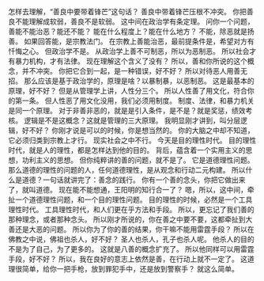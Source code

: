 怎样去理解，“善良中要带着锋芒”这句话？
善良中带着锋芒压根不冲突。
你把善良不能理解成软弱，善良不是软弱。
这中间在政治学有条定理。
问你一个问题，善能不能治恶？能还不能？
能在什么程度上？能在什么地方？
不能，除恶就是扬善。
如果回答能，是宗教法门。
在宗教上善能治恶，最前提条件是，希望对方有忏悔之心。
但政治学不是。
从政治学上善不可制恶，所以为恶制恶。
所以社会才有暴力机构，才有法律。
现在理解这个含义了没有？
所以，善和你所说的这个概念，并不冲突。
你把它合到一起，是一种错误，好不好？
所以对待恶人用善无招。
那么应该是基于政治学的，原理是啥？以暴制暴，以恶制恶。
这是最基本的原理，好不好？
但是从管理学上讲，人性分三个。
所以人性善了用文化，符合你的第一条。
但人性恶了用文化没用，我们必须用制度。
制度、法律，和暴力机关是同一个原理。
对于非善非恶的，就是是引入条件，是不是？就是奖惩，绩效考核。
逻辑是不是这概念？这就是管理的三大原理。
我明显刚才讲到，叫分层逻辑，好不好？
你刚才说是可以的时候，你是想当然的。
你的大脑之中却不知道，它必须归类到宗教上才行。
现实社会之中不行。
今天是目的理性时代。
目的理性时代，就是人的理性，都是怎样达到他的目的。
背后，蕴含着一个实用主义的思想，功利主义的思想。
但你纯粹讲的善的问题，就不是了。
它是道德理性问题。
那么道德的理性的问题的人，任何道德理性，是从观念和行动二元构建。
所以什么是道德？一句话就讲完了：善念的践行。
你有一个善的念头，你把它做出来了，就叫道德。
现在能不能想通，王阳明的知行合一了？
嗯，所以，这中间，牵扯一个道德理性问题，和一个目的理性问题。
目的理性的时候，必然是一个工具理性时代。
工具理性时代，和人们更在乎方法和手段。
所以，更忘记了我们善的那种理念，或者那种念头。
所以刚才所说的，你在善之中要不要，这都牵扯到大善还是大恶的问题。
所以你为了你的善的结果，你干嘛不能用雷霆手段？
所以在佛教之中说，佛祖也杀人，好不好？
圣人也杀人，孔子也杀人呢。
他杀人的目的不是为了自己，为了更多的。
这就是八善的概念扩充了。
所以他同样可以用雷霆手段，好不好？
所以，我在良好的意志上依然是善，在行动上就不一定了。
这道理很简单，给你一把手枪，放到罪犯手中，还是放到警察手？
就这么简单。